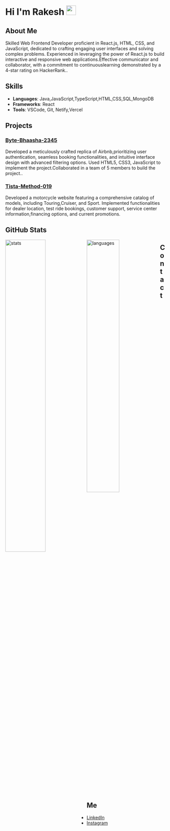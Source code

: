# Hi I'm Rakesh <img src="https://raw.githubusercontent.com/MartinHeinz/MartinHeinz/master/wave.gif" width="30px">

## About Me
Skilled Web Frontend Developer proficient in React.js, HTML, CSS, and JavaScript, dedicated to crafting engaging user interfaces and solving complex problems. Experienced in leveraging the
power of React.js to build interactive and responsive web applications.Effective communicator and collaborator, with a commitment to continuouslearning demonstrated by a 4-star rating on HackerRank.. 

## Skills
- **Languages**: Java,JavaScript,TypeScript,HTML,CSS,SQL,MongoDB
- **Frameworks**: React
- **Tools**: VSCode, Git, Netify,Vercel

## Projects
### [Byte-Bhaasha-2345](https://github.com/BabakhalilM/-Byte-Bhaasha-2345)
Developed a meticulously crafted replica of Airbnb,prioritizing user authentication, seamless booking functionalities, and intuitive interface design with advanced filtering options.
Used HTML5, CSS3, JavaScript to implement the project.Collaborated in a team of 5 members to build the project..

### [Tista-Method-019](https://github.com/ThakoorRishwanth/Tista-Method-019/tree/master/FrontEnd)
Developed a motorcycle website featuring a comprehensive catalog of models, including Touring,Cruiser, and Sport.
Implemented functionalities for dealer location, test ride bookings, customer support, service center information,financing options, and current promotions.

## GitHub Stats
<img  align="left" width="50%" src="https://github-readme-stats.vercel.app/api?username=Rakesh-G-R&show_icons=true" alt="stats" />
<img align="left" width="45%" src="https://github-readme-stats.vercel.app/api/top-langs/?username=Rakesh-G-R&layout=compact" alt="languages" />

## Contact Me
- [LinkedIn](https://www.linkedin.com/in/rakesh-g-r-/)
- [Instagram](https://www.instagram.com/rakeshgowda3555/)



